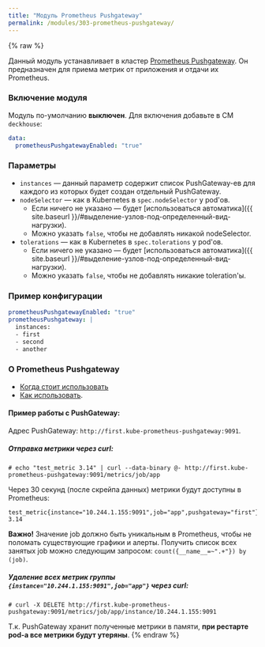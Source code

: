 ```yaml
---
title: "Модуль Prometheus Pushgateway"
permalink: /modules/303-prometheus-pushgateway/
---
```


{% raw %}

Данный модуль устанавливает в кластер [Prometheus Pushgateway](https://github.com/prometheus/pushgateway). Он предназначен для приема метрик от приложения и отдачи их Prometheus.

### Включение модуля

Модуль по-умолчанию **выключен**. Для включения добавьте в CM `deckhouse`:

```yaml
data:
  prometheusPushgatewayEnabled: "true"
```

### Параметры

* `instances` — данный параметр содержит список PushGateway-ев для каждого из которых будет создан отдельный PushGateway.
* `nodeSelector` — как в Kubernetes в `spec.nodeSelector` у pod'ов.
    * Если ничего не указано — будет [использоваться автоматика]({{ site.baseurl }}/#выделение-узлов-под-определенный-вид-нагрузки).
    * Можно указать `false`, чтобы не добавлять никакой nodeSelector.
* `tolerations` — как в Kubernetes в `spec.tolerations` у pod'ов.
    * Если ничего не указано — будет [использоваться автоматика]({{ site.baseurl }}/#выделение-узлов-под-определенный-вид-нагрузки).
    * Можно указать `false`, чтобы не добавлять никакие toleration'ы.

### Пример конфигурации

```yaml
prometheusPushgatewayEnabled: "true"
prometheusPushgateway: |
  instances:
  - first
  - second
  - another
```

### О Prometheus Pushgateway

* [Когда стоит использовать](https://prometheus.io/docs/practices/pushing/)
* [Как использовать](https://prometheus.io/docs/instrumenting/pushing/).

#### Пример работы с PushGateway:

Адрес PushGateway: `http://first.kube-prometheus-pushgateway:9091`.

##### Отправка метрики через curl:

```shell
# echo "test_metric 3.14" | curl --data-binary @- http://first.kube-prometheus-pushgateway:9091/metrics/job/app
```

Через 30 секунд (после скрейпа данных) метрики будут доступны в Prometheus:

```
test_metric{instance="10.244.1.155:9091",job="app",pushgateway="first"} 3.14
```

**Важно!** Значение job должно быть уникальным в Prometheus, чтобы не поломать существующие графики и алерты. Получить список всех занятых job можно следующим запросом: `count({__name__=~".+"}) by (job)`.

##### Удаление всех метрик группы `{instance="10.244.1.155:9091",job="app"}` через curl:

```shell
# curl -X DELETE http://first.kube-prometheus-pushgateway:9091/metrics/job/app/instance/10.244.1.155:9091
```

Т.к. PushGateway хранит полученные метрики в памяти, **при рестарте pod-а все метрики будут утеряны**.
{% endraw %}
